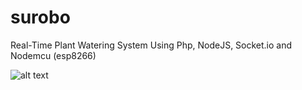 # surobo
Real-Time Plant Watering System Using Php, NodeJS, Socket.io and Nodemcu (esp8266)

![alt text](https://i.ibb.co/VgGDdDg/image.png)
